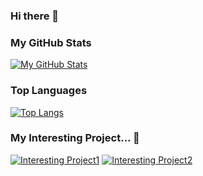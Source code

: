### Hi there 👋

### My GitHub Stats

[![My GitHub Stats](https://github-readme-stats.vercel.app/api?username=endlessarch&show_icons=true&hide_border=true&count_private=true&theme=tokyonight)](https://github.com/endlessarch)

### Top Languages

[![Top Langs](https://github-readme-stats.vercel.app/api/top-langs/?username=endlessarch&hide_langs_below=0.5&theme=tokyonight)](#)

### My Interesting Project... 👀

[![Interesting Project1](https://github-readme-stats.vercel.app/api/pin/?username=endlessarch&repo=MPA&theme=tokyonight)](https://github.com/endlessarch/MPA)
[![Interesting Project2](https://github-readme-stats.vercel.app/api/pin/?username=endlessarch&repo=arch&theme=tokyonight)](https://github.com/endlessarch/arch)

<!--
**EndlessArch/EndlessArch** is a ✨ _special_ ✨ repository because its `README.md` (this file) appears on your GitHub profile.

Here are some ideas to get you started:

- 🔭 I’m currently working on ...
- 🌱 I’m currently learning ...
- 👯 I’m looking to collaborate on ...
- 🤔 I’m looking for help with ...
- 💬 Ask me about ...
- 📫 How to reach me: ...
- 😄 Pronouns: ...
- ⚡ Fun fact: ...
-->
